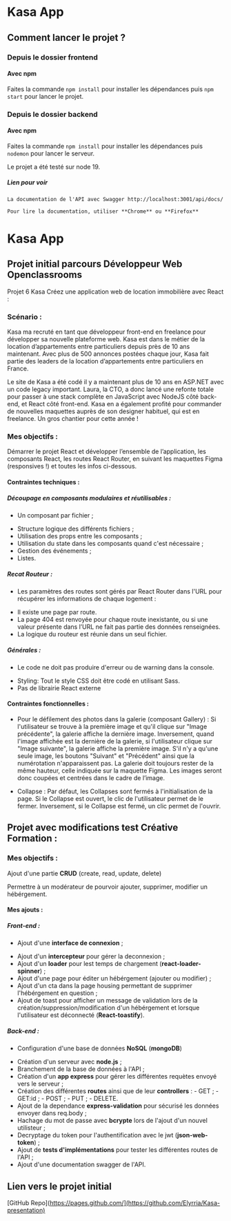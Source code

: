 # Kasa App

## Comment lancer le projet ?

### Depuis le dossier frontend

#### Avec npm

Faites la commande `npm install` pour installer les dépendances puis `npm start` pour lancer le projet.

### Depuis le dossier backend

#### Avec npm

Faites la commande `npm install` pour installer les dépendances puis `nodemon` pour lancer le serveur.

Le projet a été testé sur node 19.

##### Lien pour voir

```
La documentation de l'API avec Swagger http://localhost:3001/api/docs/

Pour lire la documentation, utiliser **Chrome** ou **Firefox**
```

# Kasa App

## Projet initial parcours Développeur Web Openclassrooms

Projet 6 Kasa Créez une application web de location immobilière avec React :

### Scénario :

Kasa ma recruté en tant que développeur front-end en freelance pour développer sa nouvelle plateforme web. Kasa est dans le métier de la location d’appartements entre particuliers depuis près de 10 ans maintenant. Avec plus de 500 annonces postées chaque jour, Kasa fait partie des leaders de la location d’appartements entre particuliers en France.

Le site de Kasa a été codé il y a maintenant plus de 10 ans en ASP.NET avec un code legacy important. Laura, la CTO, a donc lancé une refonte totale pour passer à une stack complète en JavaScript avec NodeJS côté back-end, et React côté front-end. Kasa en a également profité pour commander de nouvelles maquettes auprès de son designer habituel, qui est en freelance. Un gros chantier pour cette année !

### Mes objectifs :

Démarrer le projet React et développer l’ensemble de l’application, les composants React, les routes React Router, en suivant les maquettes Figma (responsives !) et toutes les infos ci-dessous.

#### Contraintes techniques :

##### Découpage en composants modulaires et réutilisables :

- Un composant par fichier ;
* Structure logique des différents fichiers ;
* Utilisation des props entre les composants ;
* Utilisation du state dans les composants quand c'est nécessaire ;
* Gestion des événements ;
* Listes.

##### Recat Routeur :

- Les paramètres des routes sont gérés par React Router dans l'URL pour récupérer les informations de chaque logement :
* Il existe une page par route.
* La page 404 est renvoyée pour chaque route inexistante, ou si une valeur présente dans l’URL ne fait pas partie des données renseignées.
* La logique du routeur est réunie dans un seul fichier.

##### Générales :

- Le code ne doit pas produire d'erreur ou de warning dans la console.
* Styling: Tout le style CSS doit être codé en utilisant Sass.
* Pas de librairie React externe

#### Contraintes fonctionnelles :

- Pour le défilement des photos dans la galerie (composant Gallery) :
Si l'utilisateur se trouve à la première image et qu'il clique sur "Image précédente", la galerie affiche la dernière image.
Inversement, quand l'image affichée est la dernière de la galerie, si l'utilisateur clique sur "Image suivante", la galerie affiche la première image.
S'il n'y a qu'une seule image, les boutons "Suivant" et "Précédent" ainsi que la numérotation n'apparaissent pas.
La galerie doit toujours rester de la même hauteur, celle indiquée sur la maquette Figma. Les images seront donc coupées et centrées dans le cadre de l’image.

* Collapse : Par défaut, les Collapses sont fermés à l'initialisation de la page.
Si le Collapse est ouvert, le clic de l'utilisateur permet de le fermer.
Inversement, si le Collapse est fermé, un clic permet de l'ouvrir.

## Projet avec modifications test Créative Formation :

### Mes objectifs :

Ajout d'une partie **CRUD** (create, read, update, delete)

Permettre à un modérateur de pourvoir ajouter, supprimer, modifier un hébérgement.

#### Mes ajouts :

##### Front-end :

- Ajout d'une **interface de connexion** ;
* Ajout d'un **intercepteur** pour gérer la deconnexion ;
* Ajout d'un **loader** pour lest temps de chargement (**react-loader-spinner**) ; 
* Ajout d'une page pour éditer un hébérgement (ajouter ou modifier) ;
* Ajout d'un cta dans la page housing permettant de supprimer l'hébérgement en question ;
* Ajout de toast pour afficher un message de validation lors de la création/suppression/modification d'un hébérgement et lorsque l'utilisateur est déconnecté (**React-toastify**).

##### Back-end :

- Configuration d'une base de données **NoSQL** (**mongoDB**)
* Création d'un serveur avec **node.js** ;
* Branchement de la base de données à l'API ;
* Création d'un **app express** pour gérer les différentes requètes envoyé vers le serveur ;
* Création des différentes **routes** ainsi que de leur **controllers** : - GET ; - GET:id ; - POST ; - PUT ; - DELETE.
* Ajout de la dependance **express-validation** pour sécurisé les données envoyer dans req.body ;
* Hachage du mot de passe avec **bcrypte** lors de l'ajout d'un nouvel utilisteur ;
* Decryptage du token pour l'authentification avec le jwt (**json-web-token**) ;
* Ajout de **tests d'implémentations** pour tester les différentes routes de l'API ;
* Ajout d'une documentation swagger de l'API.

## Lien vers le projet initial 

[GitHub Repo](https://pages.github.com/](https://github.com/Elyrria/Kasa-presentation)


